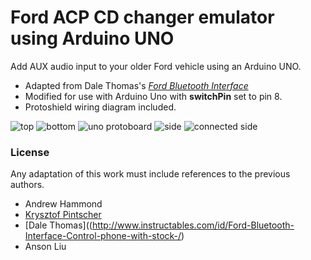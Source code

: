 # Ford ACP CD changer emulator using Arduino UNO

Add AUX audio input to your older Ford vehicle using an Arduino UNO. 

  - Adapted from Dale Thomas's [*Ford Bluetooth Interface*](http://www.instructables.com/id/Ford-Bluetooth-Interface-Control-phone-with-stock-/)
  - Modified for use with Arduino Uno with **switchPin** set to pin 8.
  - Protoshield wiring diagram included. 

![top](https://raw.githubusercontent.com/ansonl/fordacp-aux/master/Resources/top.jpg) ![bottom](https://raw.githubusercontent.com/ansonl/fordacp-aux/master/Resources/bottom.jpg)
![uno protoboard](https://raw.githubusercontent.com/ansonl/fordacp-aux/master/Resources/uno-protoboard.png)
![side](https://raw.githubusercontent.com/ansonl/fordacp-aux/master/Resources/side.jpg) ![connected side](https://raw.githubusercontent.com/ansonl/fordacp-aux/master/Resources/connected-side.jpg)

### License

Any adaptation of this work must include references to the previous authors. 

  - Andrew Hammond
  - [Krysztof Pintscher](http://www.instructables.com/id/Ford-CD-Emulator-Arduino-Mega/)
  - [Dale Thomas]((http://www.instructables.com/id/Ford-Bluetooth-Interface-Control-phone-with-stock-/)
  - Anson Liu
